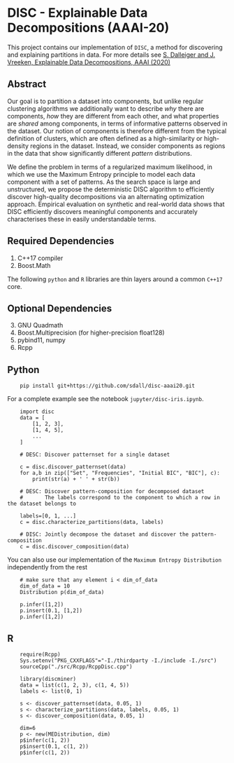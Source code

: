 # DISC - Explainable Data Decompositions (AAAI-20)

This project contains our implementation of `DISC`, a method for discovering and explaining partitions in data. For more details see [S. Dalleiger and J. Vreeken, Explainable Data Decompositions, AAAI (2020)](https://aaai.org/Papers/AAAI/2020GB/AAAI-DalleigerS.8171.pdf)


## Abstract

Our goal is to partition a dataset into components, but unlike regular clustering algorithms we additionally want to describe _why_ there are components, _how_ they are different from each other, and what properties are _shared_ among components, in terms of informative patterns observed in the dataset.
Our notion of components is therefore different from the typical definition of clusters, which are often defined as a high-similarity or high-density regions in the dataset. Instead, we consider components as regions in the data that show significantly different _pattern_ distributions. 

We define the problem in terms of a regularized maximum likelihood, in which we use the Maximum Entropy principle to model each data component with a set of patterns. As the search space is large and unstructured, we propose the deterministic DISC algorithm to efficiently discover high-quality decompositions via an alternating optimization approach. Empirical evaluation on synthetic and real-world data shows that DISC efficiently discovers meaningful components and accurately characterises these in easily understandable terms. 

## Required Dependencies

1. C++17 compiler
2. Boost.Math

The following ```python``` and ```R``` libraries are thin layers around a common ```C++17``` core. 

## Optional Dependencies

3. GNU Quadmath
4. Boost.Multiprecision (for higher-precision float128)
5. pybind11, numpy
6. Rcpp

## Python

```{sh}
    pip install git+https://github.com/sdall/disc-aaai20.git
```

For a complete example see the notebook ```jupyter/disc-iris.ipynb```.

```{python}
    import disc
    data = [
        [1, 2, 3], 
        [1, 4, 5], 
        ...
    ]

    # DESC: Discover patternset for a single dataset

    c = disc.discover_patternset(data)
    for a,b in zip(["Set", "Frequencies", "Initial BIC", "BIC"], c):
        print(str(a) + ' ' + str(b))

    # DESC: Discover pattern-composition for decomposed dataset
    #       The labels correspond to the component to which a row in the dataset belongs to 

    labels=[0, 1, ...]
    c = disc.characterize_partitions(data, labels)

    # DISC: Jointly decompose the dataset and discover the pattern-composition
    c = disc.discover_composition(data)
```

You can also use our implementation of the ```Maximum Entropy Distribution``` independently from the rest

```{python}
    # make sure that any element i < dim_of_data
    dim_of_data = 10
    Distribution p(dim_of_data)

    p.infer([1,2])
    p.insert(0.1, [1,2])
    p.infer([1,2])
```

## R

```{R}
    require(Rcpp)
    Sys.setenv("PKG_CXXFLAGS"="-I./thirdparty -I./include -I./src")
    sourceCpp("./src/Rcpp/RcppDisc.cpp")
```

```{R}
    library(discminer)
    data = list(c(1, 2, 3), c(1, 4, 5))
    labels <- list(0, 1)

    s <- discover_patternset(data, 0.05, 1)
    s <- characterize_partitions(data, labels, 0.05, 1)
    s <- discover_composition(data, 0.05, 1)

    dim=6
    p <- new(MEDistribution, dim)
    p$infer(c(1, 2))
    p$insert(0.1, c(1, 2))
    p$infer(c(1, 2))
```

